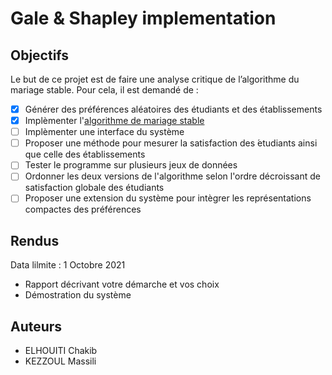 # Gale & Shapley implementation

## Objectifs

Le but de ce projet est de faire une analyse critique de l’algorithme du mariage stable. Pour cela, il est demandé de :

- [x]  Générer des préférences aléatoires des étudiants et des établissements
- [x]  Implèmenter l'[algorithme de mariage stable](https://fr.wikipedia.org/wiki/Algorithme_de_Gale_et_Shapley)
- [ ]  Implèmenter une interface du système
- [ ]  Proposer une méthode pour mesurer la satisfaction des ́etudiants ainsi que celle des établissements
- [ ]  Tester le programme sur plusieurs jeux de données
- [ ]  Ordonner les deux versions de l'algorithme selon l'ordre décroissant de satisfaction globale des étudiants
- [ ]  Proposer une extension du système pour intègrer les représentations compactes des préférences

## Rendus

Data lilmite : 1 Octobre 2021

- Rapport décrivant votre démarche et vos choix
- Démostration du système

## Auteurs

- ELHOUITI Chakib
- KEZZOUL Massili